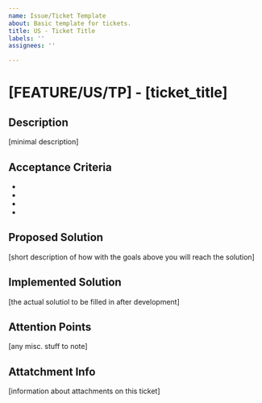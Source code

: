 ```yaml
---
name: Issue/Ticket Template
about: Basic template for tickets.
title: US - Ticket Title
labels: ''
assignees: ''

---
```


# [FEATURE/US/TP] - [ticket_title]
## Description
[minimal description]

## Acceptance Criteria
- 
- 
- 
- 

## Proposed Solution
[short description of how with the goals above you will reach the solution]

## Implemented Solution
[the actual solutiol to be filled in after development]

## Attention Points
[any misc. stuff to note]

## Attatchment Info
[information about attachments on this ticket]
